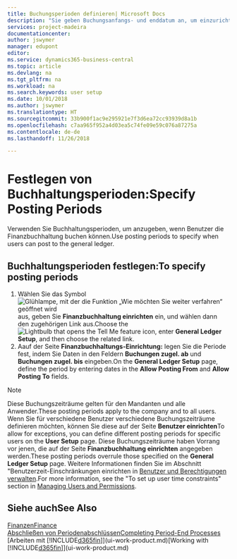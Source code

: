 ```yaml
---
title: Buchungsperioden definieren| Microsoft Docs
description: "Sie geben Buchungsanfangs- und enddatum an, um einzurichten, wenn Benutzer die Finanzbuchhaltung buchen können."
services: project-madeira
documentationcenter: 
author: jswymer
manager: edupont
editor: 
ms.service: dynamics365-business-central
ms.topic: article
ms.devlang: na
ms.tgt_pltfrm: na
ms.workload: na
ms.search.keywords: user setup
ms.date: 10/01/2018
ms.author: jswymer
ms.translationtype: HT
ms.sourcegitcommit: 33b900f1ac9e295921e7f3d6ea72cc93939d8a1b
ms.openlocfilehash: c7aa965f952a4d03ea5c74fe09e59c076a87275a
ms.contentlocale: de-de
ms.lasthandoff: 11/26/2018

---
```

# <a name="specify-posting-periods"></a><span data-ttu-id="b5e8c-103">Festlegen von Buchhaltungsperioden:</span><span class="sxs-lookup"><span data-stu-id="b5e8c-103">Specify Posting Periods</span></span>
<span data-ttu-id="b5e8c-104">Verwenden Sie Buchhaltungsperioden, um anzugeben, wenn Benutzer die Finanzbuchhaltung buchen können.</span><span class="sxs-lookup"><span data-stu-id="b5e8c-104">Use posting periods to specify when users can post to the general ledger.</span></span>  

## <a name="to-specify-posting-periods"></a><span data-ttu-id="b5e8c-105">Buchhaltungsperioden festlegen:</span><span class="sxs-lookup"><span data-stu-id="b5e8c-105">To specify posting periods</span></span>
1. <span data-ttu-id="b5e8c-106">Wählen Sie das Symbol ![Glühlampe, mit der die Funktion „Wie möchten Sie weiter verfahren“ geöffnet wird](media/ui-search/search_small.png "Wie möchten Sie weiter verfahren?") aus, geben Sie **Finanzbuchhaltung einrichten** ein, und wählen dann den zugehörigen Link aus.</span><span class="sxs-lookup"><span data-stu-id="b5e8c-106">Choose the ![Lightbulb that opens the Tell Me feature](media/ui-search/search_small.png "Tell me what you want to do") icon, enter **General Ledger Setup**, and then choose the related link.</span></span>  
2. <span data-ttu-id="b5e8c-107">Aauf der Seite **Finanzbuchhaltungs-Einrichtung:** legen Sie die Periode fest, indem Sie Daten in den Feldern **Buchungen zugel. ab** und **Buchungen zugel. bis** eingeben.</span><span class="sxs-lookup"><span data-stu-id="b5e8c-107">On the **General Ledger Setup** page, define the period by entering dates in the **Allow Posting From** and **Allow Posting To** fields.</span></span>  

> [!NOTE]  
>   <span data-ttu-id="b5e8c-108">Diese Buchungszeiträume gelten für den Mandanten und alle Anwender.</span><span class="sxs-lookup"><span data-stu-id="b5e8c-108">These posting periods apply to the company and to all users.</span></span> <span data-ttu-id="b5e8c-109">Wenn Sie für verschiedene Benutzer verschiedene Buchungszeiträume definieren möchten, können Sie diese auf der Seite **Benutzer einrichten**</span><span class="sxs-lookup"><span data-stu-id="b5e8c-109">To allow for exceptions, you can define different posting periods for specific users on the **User Setup** page.</span></span> <span data-ttu-id="b5e8c-110">Diese Buchungszeiträume haben Vorrang vor jenen, die auf der Seite **Finanzbuchhaltung einrichten** angegeben werden.</span><span class="sxs-lookup"><span data-stu-id="b5e8c-110">These posting periods overrule those specified on the **General Ledger Setup** page.</span></span> <span data-ttu-id="b5e8c-111">Weitere Informationen finden Sie im Abschnitt "Benutzerzeit-Einschränkungen einrichten in [Benutzer und Berechtigungen verwalten](ui-how-users-permissions.md).</span><span class="sxs-lookup"><span data-stu-id="b5e8c-111">For more information, see the "To set up user time constraints" section in [Managing Users and Permissions](ui-how-users-permissions.md).</span></span>

## <a name="see-also"></a><span data-ttu-id="b5e8c-112">Siehe auch</span><span class="sxs-lookup"><span data-stu-id="b5e8c-112">See Also</span></span>
[<span data-ttu-id="b5e8c-113">Finanzen</span><span class="sxs-lookup"><span data-stu-id="b5e8c-113">Finance</span></span>](finance.md)  
[<span data-ttu-id="b5e8c-114">Abschließen von Periodenabschlüssen</span><span class="sxs-lookup"><span data-stu-id="b5e8c-114">Completing Period-End Processes</span></span>](year-how-complete-period-end-processes.md)  
<span data-ttu-id="b5e8c-115">[Arbeiten mit [!INCLUDE[d365fin](includes/d365fin_md.md)]](ui-work-product.md)</span><span class="sxs-lookup"><span data-stu-id="b5e8c-115">[Working with [!INCLUDE[d365fin](includes/d365fin_md.md)]](ui-work-product.md)</span></span>

